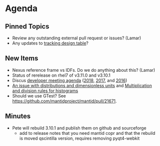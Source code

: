 Agenda
======

Pinned Topics
-------------
* Review any outstanding external pull request or issues? (Lamar)
* Any updates to [tracking design table](https://github.com/mantidproject/documents/blob/master/Project-Management/TechnicalSteeringCommittee/reports/TSC-TrackingDesignProposals.md)?

New Items
---------
* Nexus reference frame vs IDFs. Do we do anything about this? (Lamar)
* Status of rerelease on rhel7 of v3.11.0 and v3.10.1
* Discus [developer meeting agenda](http://www.mantidproject.org/Category:Workshops_2018) ([2018](https://www.mantidproject.org/Category:Developer_Workshop_2018), [2017](https://www.mantidproject.org/Category:Developer_Workshop_2017), and [2016](https://www.mantidproject.org/Category:Workshop2016))
* [An issue with distributions and dimensionless units](https://github.com/mantidproject/documents/blob/fix-divide-distribution/Design/DistributionsAndDimensionlessData.md) and [Multiplication and division rules for histograms](https://github.com/mantidproject/documents/pull/25)
* Should we use GTest? See https://github.com/mantidproject/mantid/pull/21671.

Minutes
-------

* Pete will rebuild 3.10.1 and publish them on github and sourceforge
  * add to release notes that you need mantid copr and that the rebuild is moved qscintilla version, requires removing pyqt4-webkit
  
